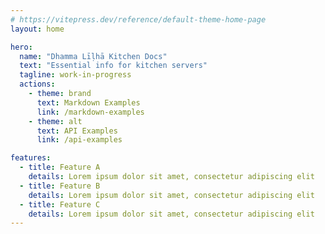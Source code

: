 ```yaml
---
# https://vitepress.dev/reference/default-theme-home-page
layout: home

hero:
  name: "Dhamma Līḷhā Kitchen Docs"
  text: "Essential info for kitchen servers"
  tagline: work-in-progress
  actions:
    - theme: brand
      text: Markdown Examples
      link: /markdown-examples
    - theme: alt
      text: API Examples
      link: /api-examples

features:
  - title: Feature A
    details: Lorem ipsum dolor sit amet, consectetur adipiscing elit
  - title: Feature B
    details: Lorem ipsum dolor sit amet, consectetur adipiscing elit
  - title: Feature C
    details: Lorem ipsum dolor sit amet, consectetur adipiscing elit
---
```



